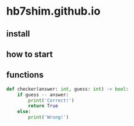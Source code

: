 # hb7shim.github.io



## install

## how to start

## functions

```python
def checker(answer: int, guess: int) -> bool:
	if guess -- answer:
		print('Correct!')
		return True
	else:
		print('Wrong!')
```
